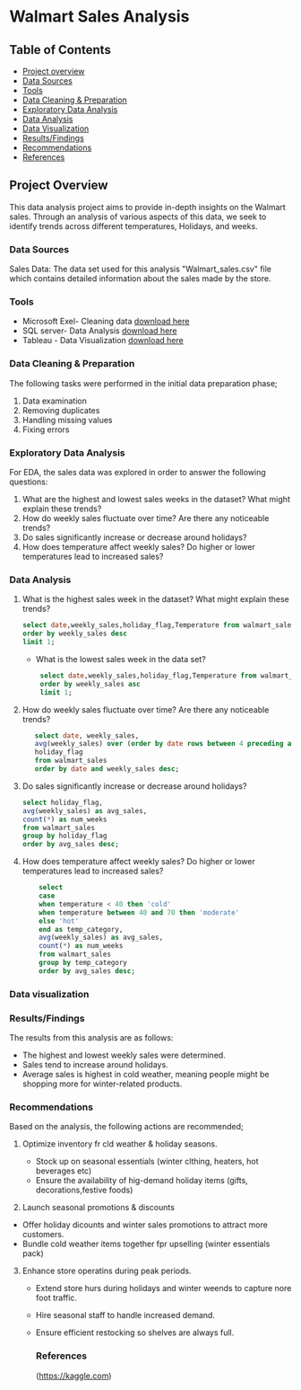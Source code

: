 # Walmart Sales Analysis

## Table of Contents
- [Project overview](#project-overview)
- [Data Sources](#data-sources)
- [Tools](#tools)
- [Data Cleaning & Preparation](#data-cleaning-&-preparation)
- [Exploratory Data Analysis](#exploratory-data-analysis)
- [Data Analysis](#data-analysis)
- [Data Visualization](#data-visualization)
- [Results/Findings](#results/findings)
- [Recommendations](#recommendations)
- [References](#references)

## Project Overview

 This data analysis project aims to provide in-depth insights on the Walmart sales. Through an analysis of various aspects of this data, we seek to identify trends across different 
 temperatures, Holidays, and weeks. 

### Data Sources

 Sales Data: The data set used for this analysis "Walmart_sales.csv" file which contains detailed information about the sales made by the store.

### Tools
- Microsoft Exel- Cleaning data [download here](https://microsoft.com)
- SQL server- Data Analysis [download here](https://mySQL.com)
- Tableau - Data Visualization [download here](https://tableau.com)

### Data Cleaning & Preparation

 The following tasks were performed in the initial data preparation phase;
  1. Data examination
  2. Removing duplicates
  3. Handling missing values
  4. Fixing errors

### Exploratory Data Analysis

  For EDA, the sales data was explored in order to answer the following questions:
  1. What are the highest and lowest sales weeks in the dataset? What might explain these trends?
  2. How do weekly sales fluctuate over time? Are there any noticeable trends?
  3. Do sales significantly increase or decrease around holidays?
  4. How does temperature affect weekly sales? Do higher or lower temperatures lead to increased sales?
     

### Data Analysis
  1. What is the highest sales week in the dataset? What might explain these trends?
     ```sql
     select date,weekly_sales,holiday_flag,Temperature from walmart_sales
     order by weekly_sales desc
     limit 1;
     ```
     - What is the lowest sales week in the data set?
       ```sql
        select date,weekly_sales,holiday_flag,Temperature from walmart_sales
        order by weekly_sales asc
        limit 1;
       ```
  
   2. How do weekly sales fluctuate over time? Are there any noticeable trends?
      ```sql
         select date, weekly_sales,
         avg(weekly_sales) over (order by date rows between 4 preceding and current row) as moving_avg_5w,
         holiday_flag
         from walmart_sales
         order by date and weekly_sales desc;
      ```
  
   3. Do sales significantly increase or decrease around holidays?
      ```sql
      select holiday_flag,
      avg(weekly_sales) as avg_sales,
      count(*) as num_weeks
      from walmart_sales
      group by holiday_flag
      order by avg_sales desc;
      ```
   
   4. How does temperature affect weekly sales? Do higher or lower temperatures lead to increased sales?
       ```sql
           select
           case
           when temperature < 40 then 'cold' 
           when temperature between 40 and 70 then 'moderate'
           else 'hot'
           end as temp_category,
           avg(weekly_sales) as avg_sales, 
           count(*) as num_weeks
           from walmart_sales
           group by temp_category
           order by avg_sales desc;
       ```

### Data visualization


      
### Results/Findings
The results from this analysis are as follows:
- The highest and lowest weekly sales were determined.
- Sales tend to increase around holidays.
- Average sales is highest in cold weather, meaning people might be shopping more for winter-related products.

### Recommendations
Based on the analysis, the following actions are recommended;
1. Optimize inventory fr cld weather & holiday seasons.
   - Stock up on seasonal essentials (winter clthing, heaters, hot beverages etc)
   - Ensure the availability of hig-demand holiday items (gifts, decorations,festive foods)
     
2. Launch seasonal promotions & discounts
  - Offer holiday dicounts and winter sales promotions to attract more customers.
  - Bundle cold weather items together fpr upselling (winter essentials pack)
    
    
3. Enhance store operatins during peak periods.
   - Extend store hurs  during holidays and winter weends to capture nore foot traffic.
   - Hire seasonal staff to handle increased demand.
   - Ensure efficient restocking so shelves are always full. 
   

     ### References
     (https://kaggle.com)




  

